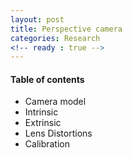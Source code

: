 ```yaml
---
layout: post
title: Perspective camera
categories: Research
<!-- ready : true -->
---
```


#### Table of contents

* Camera model
* Intrinsic
* Extrinsic
* Lens Distortions
* Calibration

